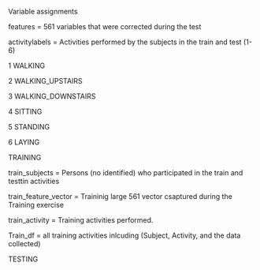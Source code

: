 Variable assignments

features  = 561 variables that were corrected during the test

activitylabels = Activities performed by the subjects in the train and test (1-6)

1 WALKING

2 WALKING_UPSTAIRS

3 WALKING_DOWNSTAIRS

4 SITTING

5 STANDING

6 LAYING


TRAINING

train_subjects = Persons (no identified) who participated in the train and testtin activities


train_feature_vector = Traininig large 561 vector csaptured during the Training exercise

train_activity  = Training activities performed.

Train_df = all training activities inlcuding (Subject, Activity, and the data collected)

TESTING